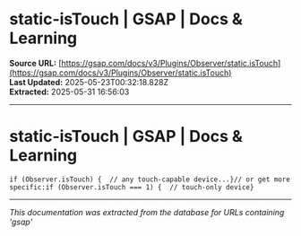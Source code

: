 # static-isTouch | GSAP | Docs & Learning

**Source URL:** [https://gsap.com/docs/v3/Plugins/Observer/static.isTouch](https://gsap.com/docs/v3/Plugins/Observer/static.isTouch)  
**Last Updated:** 2025-05-23T00:32:18.828Z  
**Extracted:** 2025-05-31 16:56:03

---

# static-isTouch | GSAP | Docs & Learning

```
if (Observer.isTouch) {  // any touch-capable device...}// or get more specific:if (Observer.isTouch === 1) {  // touch-only device}
```

---

*This documentation was extracted from the database for URLs containing 'gsap'*
